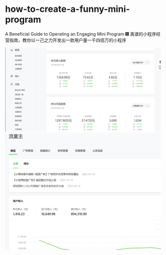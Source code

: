 # how-to-create-a-funny-mini-program

A Beneficial Guide to Operating an Engaging Mini Program 🎆 离谱的小程序经营指南，教你以一己之力开发出一款用户量一千四佰万的小程序

![千万用户量的小程序](/assets/status.jpg)
![流量主收益](/assets/ad.jpg)
